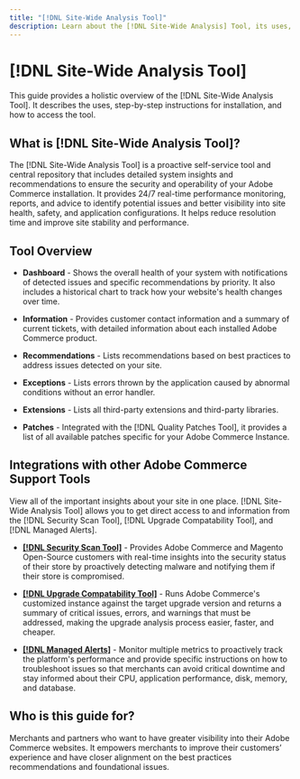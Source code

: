 ```yaml
---
title: "[!DNL Site-Wide Analysis Tool]"
description: Learn about the [!DNL Site-Wide Analysis] Tool, its uses, the installation process, and how to get access
---
```

# [!DNL Site-Wide Analysis Tool]

This guide provides a holistic overview of the [!DNL Site-Wide Analysis Tool]. It describes the uses, step-by-step instructions for installation, and how to access the tool.

## What is [!DNL Site-Wide Analysis Tool]? 

The [!DNL Site-Wide Analysis Tool] is a proactive self-service tool and central repository that includes detailed system insights and recommendations to ensure the security and operability of your Adobe Commerce installation. It provides 24/7 real-time performance monitoring, reports, and advice to identify potential issues and better visibility into site health, safety, and application configurations. It helps reduce resolution time and improve site stability and performance.

## Tool Overview

- **Dashboard** - Shows the overall health of your system with notifications of detected issues and specific recommendations by priority. It also includes a historical chart to track how your website's health changes over time.

- **Information** - Provides customer contact information and a summary of current tickets, with detailed information about each installed Adobe Commerce product.

- **Recommendations** - Lists recommendations based on best practices to address issues detected on your site.

- **Exceptions** - Lists errors thrown by the application caused by abnormal conditions without an error handler.

- **Extensions** - Lists all third-party extensions and third-party libraries.

- **Patches** - Integrated with the [!DNL Quality Patches Tool], it provides a list of all available patches specific for your Adobe Commerce Instance.

## Integrations with other Adobe Commerce Support Tools

View all of the important insights about your site in one place. [!DNL Site-Wide Analysis Tool] allows you to get direct access to and information from the [!DNL Security Scan Tool], [!DNL Upgrade Compatability Tool], and [!DNL Managed Alerts].

- [**[!DNL Security Scan Tool]**]( https://docs.magento.com/user-guide/magento/security-scan.html) - Provides Adobe Commerce and Magento Open-Source customers with real-time insights into the security status of their store by proactively detecting malware and notifying them if their store is compromised.

- [**[!DNL Upgrade Compatability Tool]**](https://experienceleague.adobe.com/docs/commerce-operations/upgrade-guide/upgrade-compatibility-tool/overview.html?lang=en) - Runs Adobe Commerce's customized instance against the target upgrade version and returns a summary of critical issues, errors, and warnings that must be addressed, making the upgrade analysis process easier, faster, and cheaper.

- [**[!DNL Managed Alerts]**](https://support.magento.com/hc/en-us/sections/360010758472-Managed-alerts-for-Adobe-Commerce) - Monitor multiple metrics to proactively track the platform's performance and provide specific instructions on how to troubleshoot issues so that merchants can avoid critical downtime and stay informed about their CPU, application performance, disk, memory, and database.

## Who is this guide for?

Merchants and partners who want to have greater visibility into their Adobe Commerce websites. It empowers merchants to improve their customers’ experience and have closer alignment on the best practices recommendations and foundational issues.
